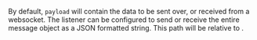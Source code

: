 By default, `payload` will contain the data to be sent over, or received from a websocket. The listener can be configured to send or receive the entire message object as a JSON formatted string. 
This path will be relative to .